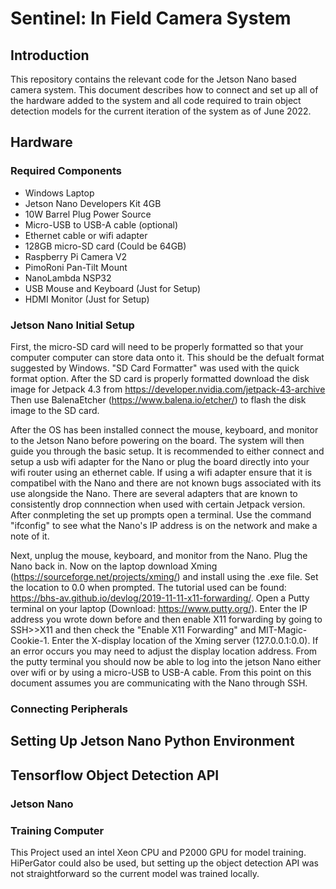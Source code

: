 # Sentinel: In Field Camera System
## Introduction
This repository contains the relevant code for the Jetson Nano based camera system.
This document describes how to connect and set up all of the hardware added to the system and all code required to 
train object detection models for the current iteration of the system as of June 2022.

## Hardware
### Required Components
- Windows Laptop
- Jetson Nano Developers Kit 4GB
- 10W Barrel Plug Power Source
- Micro-USB to USB-A cable (optional)
- Ethernet cable or wifi adapter
- 128GB micro-SD card (Could be 64GB)
- Raspberry Pi Camera V2
- PimoRoni Pan-Tilt Mount
- NanoLambda NSP32
- USB Mouse and Keyboard (Just for Setup)
- HDMI Monitor (Just for Setup)

### Jetson Nano Initial Setup
First, the micro-SD card will need to be properly formatted so that your computer computer can store data onto it.
This should be the defualt format suggested by Windows. "SD Card Formatter" was used with the quick format option.
After the SD card is properly formatted download the disk image for Jetpack 4.3 from https://developer.nvidia.com/jetpack-43-archive
Then use BalenaEtcher (https://www.balena.io/etcher/) to flash the disk image to the SD card. 

After the OS has been installed connect the mouse, keyboard, and monitor to the Jetson Nano before powering on the board. The system
will then guide you through the basic setup. It is recommended to either connect and setup a usb wifi adapter for the Nano or plug the 
board directly into your wifi router using an ethernet cable. If using a wifi adapter ensure that it is compatibel with the Nano and there
are not known bugs associated with its use alongside the Nano. There are several adapters that are known to consistently drop connnection when
used with certain Jetpack version. After conmpleting the set up prompts open a terminal. Use the command "ifconfig"
to see what the Nano's IP address is on the network and make a note of it.
 
Next, unplug the mouse, keyboard, and monitor from the Nano. Plug the Nano back in. Now on the laptop download Xming (https://sourceforge.net/projects/xming/) 
and install using the .exe file. Set the location to 0.0 when prompted. The tutorial used can be found: https://bhs-av.github.io/devlog/2019-11-11-x11-forwarding/.
Open a Putty terminal on your laptop (Download: https://www.putty.org/). Enter the IP address you wrote down before and then enable X11 forwarding by going to
SSH>>X11 and then check the "Enable X11 Forwarding" and MIT-Magic-Cookie-1. Enter the X-display location of the Xming server (127.0.0.1:0.0). 
If an error occurs you may need to adjust the display location address. From the putty terminal you should now be able to log into the jetson Nano either over
wifi or by using a micro-USB to USB-A cable. From this point on this document assumes you are communicating with the Nano through SSH.

### Connecting Peripherals



## Setting Up Jetson Nano Python Environment



## Tensorflow Object Detection API


### Jetson Nano

### Training Computer
This Project used an intel Xeon CPU and P2000 GPU for model training. HiPerGator could also be used, but setting up the object detection API was not straightforward so the current
model was trained locally.
